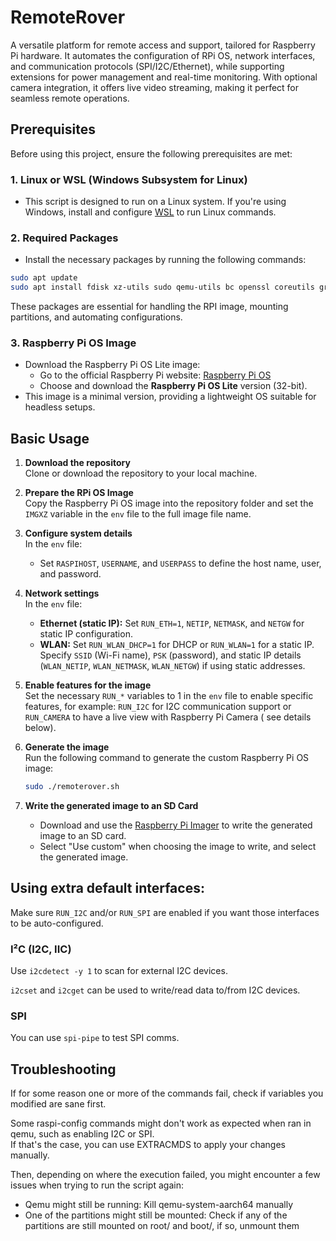 # RemoteRover
A versatile platform for remote access and support, tailored for Raspberry Pi hardware. It automates the configuration of RPi OS, network interfaces, and communication protocols (SPI/I2C/Ethernet), while supporting extensions for power management and real-time monitoring. With optional camera integration, it offers live video streaming, making it perfect for seamless remote operations.

## Prerequisites

Before using this project, ensure the following prerequisites are met:

### 1. Linux or WSL (Windows Subsystem for Linux)
   - This script is designed to run on a Linux system. If you're using Windows, install and configure [WSL](https://docs.microsoft.com/en-us/windows/wsl/install) to run Linux commands.

### 2. Required Packages
   - Install the necessary packages by running the following commands:

   ```bash
   sudo apt update
   sudo apt install fdisk xz-utils sudo qemu-utils bc openssl coreutils grep sed systemd
   ```
   These packages are essential for handling the RPI image, mounting partitions, and automating configurations.

### 3. Raspberry Pi OS Image
   - Download the Raspberry Pi OS Lite image:
     - Go to the official Raspberry Pi website: [Raspberry Pi OS](https://www.raspberrypi.com/software/operating-systems/#raspberry-pi-os-32-bit)
     - Choose and download the **Raspberry Pi OS Lite** version (32-bit).
   - This image is a minimal version, providing a lightweight OS suitable for headless setups.

## Basic Usage

1. **Download the repository**  
   Clone or download the repository to your local machine.

2. **Prepare the RPi OS Image**  
   Copy the Raspberry Pi OS image into the repository folder and set the `IMGXZ` variable in the `env` file to the full image file name.

3. **Configure system details**  
   In the `env` file:
   - Set `RASPIHOST`, `USERNAME`, and `USERPASS` to define the host name, user, and password.

4. **Network settings**  
   In the `env` file:
   - **Ethernet (static IP):** Set `RUN_ETH=1`, `NETIP`, `NETMASK`, and `NETGW` for static IP configuration.
   - **WLAN:** Set `RUN_WLAN_DHCP=1` for DHCP or `RUN_WLAN=1` for a static IP. Specify `SSID` (Wi-Fi name), `PSK` (password), and static IP details (`WLAN_NETIP`, `WLAN_NETMASK`, `WLAN_NETGW`) if using static addresses.

5. **Enable features for the image**  
   Set the necessary `RUN_*` variables to 1 in the `env` file to enable specific features, for example: `RUN_I2C` for I2C communication support or `RUN_CAMERA`  to have a live view with Raspberry Pi Camera ( see details below). 
   
6. **Generate the image**  
   Run the following command to generate the custom Raspberry Pi OS image:

   ```bash
   sudo ./remoterover.sh
   ```

7. **Write the generated image to an SD Card**
   - Download and use the [Raspberry Pi Imager](https://www.raspberrypi.com/software/) to write the generated image to an SD card.
   - Select "Use custom" when choosing the image to write, and select the generated image.


## Using extra default interfaces:
Make sure `RUN_I2C` and/or `RUN_SPI` are enabled if you want those interfaces to be auto-configured.

### I²C (I2C, IIC)
Use `i2cdetect -y 1` to scan for external I2C devices.

`i2cset` and `i2cget` can be used to write/read data to/from I2C devices.
### SPI
You can use `spi-pipe` to test SPI comms.

## Troubleshooting
If for some reason one or more of the commands fail, check if variables you modified are sane first.

Some raspi-config commands might don't work as expected when ran in qemu, such as enabling I2C or SPI.\
If that's the case, you can use EXTRACMDS to apply your changes manually.

Then, depending on where the execution failed, you might encounter a few issues when trying to run the script again:
* Qemu might still be running: Kill qemu-system-aarch64 manually
* One of the partitions might still be mounted: Check if any of the partitions are still mounted on root/ and boot/, if so, unmount them